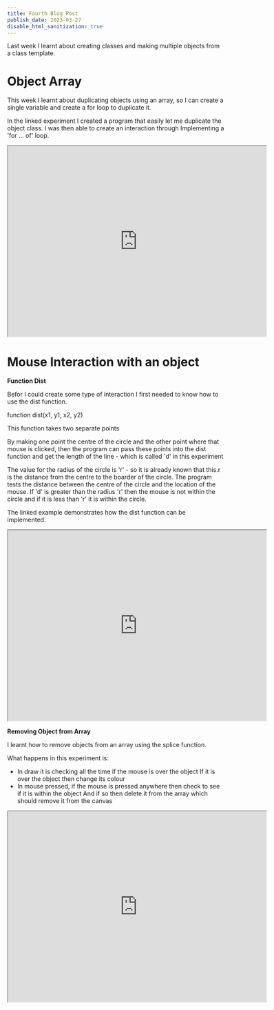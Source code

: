 ```yaml
---
title: Fourth Blog Post
publish_date: 2023-03-27
disable_html_sanitization: true
---
```


Last week I learnt about creating classes and making multiple objects from a class template. 

# Object Array

This week I learnt about duplicating objects using an array, so I can create a single variable  and create a for loop to duplicate it.

In the linked experiment I created a program that easily let me duplicate the object class. I was then able to create an interaction through Implementing a 'for … of' loop.

<iframe width="600" height="442" src="https://editor.p5js.org/annieconron/full/Vhjwom2SG"></iframe>

# Mouse Interaction with an object 

**Function Dist**

Befor I could create some type of interaction I first needed to know how to use the dist function. 

function dist(x1, y1, x2, y2)

This function takes two separate points 

By making one point the centre of the circle and the other point where that mouse is clicked, then the program can pass these points into the dist function and get the length of the line - which is called 'd' in this experiment

The value for the radius of the circle is 'r' - so it is already known that this.r is the distance from the centre to the boarder of the circle.
The program tests the distance between the centre of the circle and the location of the mouse. If 'd' is greater than the radius 'r' then the mouse is not within the circle and if it is less than 'r' it is within the circle.

The linked example demonstrates how the dist function can be implemented.

<iframe width="600" height="442" src="https://editor.p5js.org/annieconron/full/jH81Ry0n6"></iframe>

**Removing Object from Array**

I learnt how to remove objects from an array using the splice function. 

What happens in this experiment is:
- In draw it is checking all the time if the mouse is over the object 
	If it is over the object then change its colour 
- In mouse pressed, if the mouse is pressed anywhere then check to see if it is within the object 
  And if so then delete it from the array which should remove it from the canvas  

<iframe width="600" height="442" src="https://editor.p5js.org/annieconron/full/117PEBTXm"></iframe>